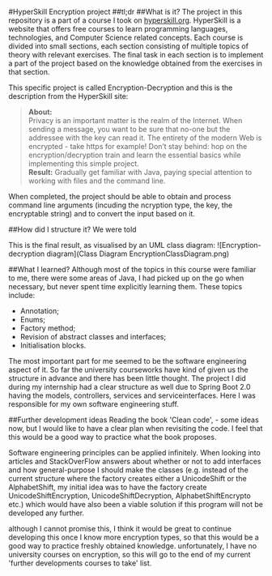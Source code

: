 #HyperSkill Encryption project
##tl;dr
##What is it?
The project in this repository is a part of a course I took on 
[hyperskill.org](https://hi.hyperskill.org). HyperSkill is a website that 
offers free courses to learn programming languages, technologies, and Computer 
Science related concepts. Each course is divided into small sections, each 
section consisting of multiple topics of theory with relevant exercises. The 
final task in each section is to implement a part of the project based on the
 knowledge obtained from the exercises in that section.

This specific project is called Encryption-Decryption and this is the 
description from the HyperSkill site:
> **About:**\
  Privacy is an important matter is the realm of the Internet. When sending a
   message, you want to be sure that no-one but the addressee with the key 
   can read it. The entirety of the modern Web is encrypted - take https for
   example! Don’t stay behind: hop on the encryption/decryption train and 
   learn  the essential basics while implementing this simple project.\
  **Result:**
  Gradually get familiar with Java, paying special attention to working with
   files and the command line.
   
When completed, the project should be able to obtain and process command line
 arguments
(incuding the ncryption type, the key, the encryptable string) and to 
 convert the input based on it.
   
##How did I structure it?
We were told 

This is the final result, as visualised by an UML class diagram:
![Encryption-decryption diagram](Class Diagram EncryptionClassDiagram.png)


##What I learned?
Although most of the topics in this course were familiar to me, there were 
some areas of Java, I had picked up on the go when necessary, but never spent
 time explicitly learning them. These topics include:
 
 * Annotation;
 * Enums;
 * Factory method;
 * Revision of abstract classes and interfaces;
 * Initialisation blocks.

The most important part for me seemed to be the software engineering aspect 
of it. So far the university courseworks have kind of given us the structure 
in advance and there has been little thought. The project I did during my 
internship had a clear structure as well due to Spring Boot 2.0 having the 
models, controllers, services and serviceinterfaces. Here I was responsible 
for my own software engineering stuff. 

##Further development ideas
Reading the book 'Clean code', - some ideas now, but I would like to have a 
clear plan when revisiting the code. I feel that this would be a good way to 
practice what the book proposes. 

Software engineering principles can be applied infinitely. When looking into 
articles and StackOverFlow answers about whether or not to add interfaces and
 how general-purpose I should make the classes (e.g. instead of the current 
 structure where the factory creates either a UnicodeShift or the AlphabetShift,
  my initial idea was to have the factory create UnicodeShiftEncryption, 
  UnicodeShiftDecryption, AlphabetShiftEncrypto etc.) which would have also 
  been a viable solution if this program will not be developed any further.
  
  although I cannot promise this, I think it would be great to continue 
  developing this once I know more encryption types, so that this would be a 
  good way to practice freshly obtained knowledge. unfortunately, I have no 
  university courses on encryption, so this will go to the end of my current 
  'further developments courses to take' list.